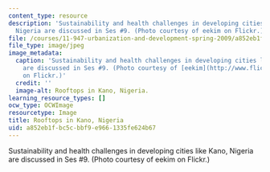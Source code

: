 ```yaml
---
content_type: resource
description: 'Sustainability and health challenges in developing cities like Kano,
  Nigeria are discussed in Ses #9. (Photo courtesy of eekim on Flickr.)'
file: /courses/11-947-urbanization-and-development-spring-2009/a852eb1fbc5cbbf9e9661335fe624b67_11-947s09.jpg
file_type: image/jpeg
image_metadata:
  caption: 'Sustainability and health challenges in developing cities like Kano, Nigeria
    are discussed in Ses #9. (Photo courtesy of [eekim](http://www.flickr.com/photos/eekim/2635117672/)
    on Flickr.)'
  credit: ''
  image-alt: Rooftops in Kano, Nigeria.
learning_resource_types: []
ocw_type: OCWImage
resourcetype: Image
title: Rooftops in Kano, Nigeria
uid: a852eb1f-bc5c-bbf9-e966-1335fe624b67
---
```

Sustainability and health challenges in developing cities like Kano, Nigeria are discussed in Ses #9. (Photo courtesy of eekim on Flickr.)

